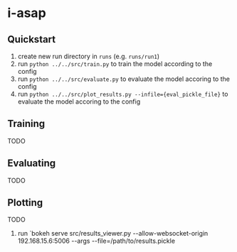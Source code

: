 # i-asap

## Quickstart

1. create new run directory in `runs` (e.g. `runs/run1`)
1. run `python ../../src/train.py` to train the model according to the config
1. run `python ../../src/evaluate.py` to evaluate the model accoring to the config
1. run `python ../../src/plot_results.py --infile={eval_pickle_file}` to evaluate the model accoring to the config

## Training
TODO

## Evaluating
TODO

## Plotting
TODO

1. run `bokeh serve src/results_viewer.py --allow-websocket-origin 192.168.15.6:5006 --args --file=/path/to/results.pickle
